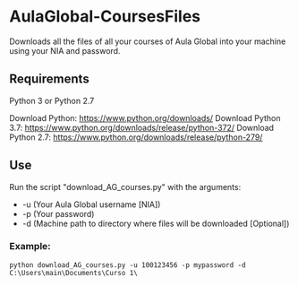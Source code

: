 # AulaGlobal-CoursesFiles
Downloads all the files of all your courses of Aula Global into your machine using your NIA and password.

## Requirements
Python 3 or Python 2.7

Download Python: https://www.python.org/downloads/
Download Python 3.7: https://www.python.org/downloads/release/python-372/
Download Python 2.7: https://www.python.org/downloads/release/python-279/

## Use
Run the script "download_AG_courses.py" with the arguments: 
- -u (Your Aula Global username [NIA]) 
- -p (Your password) 
- -d (Machine path to directory where files will be downloaded [Optional])

### Example:
```
python download_AG_courses.py -u 100123456 -p mypassword -d C:\Users\main\Documents\Curso 1\
```


